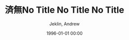 ---
layout: post
title: 済無No Title No Title No Title

date: 1996-01-01 00:00
author: Jeklin, Andrew
year: 2016
---